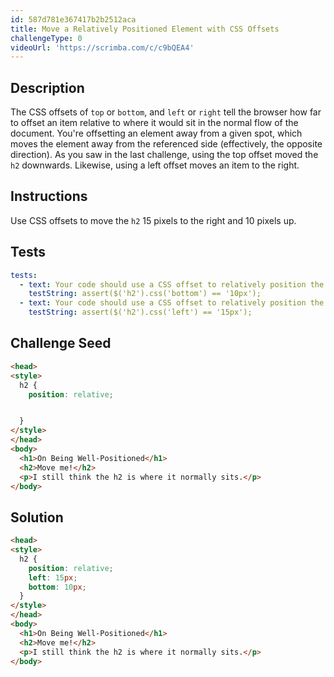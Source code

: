 ```yaml
---
id: 587d781e367417b2b2512aca
title: Move a Relatively Positioned Element with CSS Offsets
challengeType: 0
videoUrl: 'https://scrimba.com/c/c9bQEA4'
---
```


## Description
<section id='description'>
The CSS offsets of <code>top</code> or <code>bottom</code>, and <code>left</code> or <code>right</code> tell the browser how far to offset an item relative to where it would sit in the normal flow of the document. You're offsetting an element away from a given spot, which moves the element away from the referenced side (effectively, the opposite direction). As you saw in the last challenge, using the top offset moved the <code>h2</code> downwards. Likewise, using a left offset moves an item to the right.
<img src='https://cdn-media-1.freecodecamp.org/imgr/eWWi3gZ.gif' alt='' />
</section>

## Instructions
<section id='instructions'>
Use CSS offsets to move the <code>h2</code> 15 pixels to the right and 10 pixels up.
</section>

## Tests
<section id='tests'>

```yml
tests:
  - text: Your code should use a CSS offset to relatively position the <code>h2</code> 10px upwards. In other words, move it 10px away from the <code>bottom</code> of where it normally sits.
    testString: assert($('h2').css('bottom') == '10px');
  - text: Your code should use a CSS offset to relatively position the <code>h2</code> 15px towards the right. In other words, move it 15px away from the <code>left</code> of where it normally sits.
    testString: assert($('h2').css('left') == '15px');

```

</section>

## Challenge Seed
<section id='challengeSeed'>

<div id='html-seed'>

```html
<head>
<style>
  h2 {
    position: relative;


  }
</style>
</head>
<body>
  <h1>On Being Well-Positioned</h1>
  <h2>Move me!</h2>
  <p>I still think the h2 is where it normally sits.</p>
</body>
```

</div>



</section>

## Solution
<section id='solution'>

```html
<head>
<style>
  h2 {
    position: relative;
    left: 15px;
    bottom: 10px;
  }
</style>
</head>
<body>
  <h1>On Being Well-Positioned</h1>
  <h2>Move me!</h2>
  <p>I still think the h2 is where it normally sits.</p>
</body>
```
</section>
